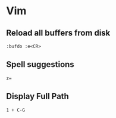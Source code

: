 # Vim

## Reload all buffers from disk
	
	:bufdo :e<CR>

## Spell suggestions

	z=

## Display Full Path

	1 + C-G
